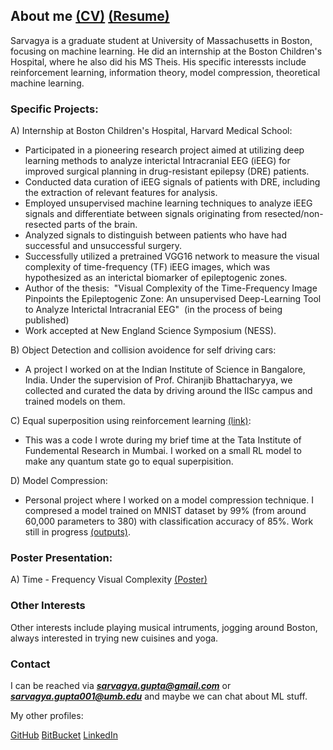 ## About me [(CV)](https://github.com/Flock1/Flock1.github.io/blob/main/Sarvagya_Gupta_CV.pdf) [(Resume)](https://github.com/Flock1/Flock1.github.io/blob/main/Gupta_Sarvagya_Resume.pdf)


Sarvagya is a graduate student at University of Massachusetts in Boston, focusing on machine learning. He did an internship at the Boston Children's Hospital, where he also did his MS Theis. His specific interessts include reinforcement learning, information theory, model compression, theoretical machine learning. 

### Specific Projects:

A) Internship at Boston Children's Hospital, Harvard Medical School:
- Participated in a pioneering research project aimed at utilizing deep learning methods to analyze interictal Intracranial EEG (iEEG) for improved surgical planning in drug-resistant epilepsy (DRE) patients.
- Conducted data curation of iEEG signals of patients with DRE, including the extraction of relevant features for analysis.
- Employed unsupervised machine learning techniques to analyze iEEG signals and differentiate between signals originating from resected/non-resected parts of the brain.
- Analyzed signals to distinguish between patients who have had successful and unsuccessful surgery.
- Successfully utilized a pretrained VGG16 network to measure the visual complexity of time-frequency (TF) iEEG images, which was hypothesized as an interictal biomarker of epileptogenic zones. 
- Author of the thesis:  "Visual Complexity of the Time-Frequency Image Pinpoints the Epileptogenic Zone: An unsupervised Deep-Learning Tool to Analyze Interictal Intracranial EEG"  (in the process of being published) 
- Work accepted at New England Science Symposium (NESS).

B) Object Detection and collision avoidence for self driving cars:

- A project I worked on at the Indian Institute of Science in Bangalore, India. Under the supervision of Prof. Chiranjib Bhattacharyya, we collected and curated the data by driving around the IISc campus and trained models on them. 

C) Equal superposition using reinforcement learning [(link)](https://bitbucket.org/Sarvagya8967/qc_code/src/master/):

- This was a code I wrote during my brief time at the Tata Institute of Fundemental Research in Mumbai. I worked on a small RL model to make any quantum state go to equal superpisition. 

D) Model Compression:

- Personal project where I worked on a model compression technique. I compresed a model trained on MNIST dataset by 99% (from around 60,000 parameters to 380) with classification accuracy of 85%. Work still in progress [(outputs)](https://github.com/Flock1/Flock1.github.io/blob/main/Screenshot%202022-10-16%20at%2010.19.48%20PM.png). 

### Poster Presentation:

A) Time - Frequency Visual Complexity [(Poster)](https://drive.google.com/file/d/1tVAl4ynAbWpxaTcSwmOWClyK7tTInrpU/view?usp=share_link)


### Other Interests

Other interests include playing musical intruments, jogging around Boston, always interested in trying new cuisines and yoga.


### Contact

I can be reached via ***sarvagya.gupta@gmail.com*** or ***sarvagya.gupta001@umb.edu*** and maybe we can chat about ML stuff. 

My other profiles:

[GitHub](https://github.com/Flock1)
[BitBucket](https://bitbucket.org/Sarvagya8967/)
[LinkedIn](https://www.linkedin.com/in/sarvagya-gupta/)
